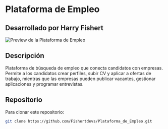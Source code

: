 # Plataforma de Empleo

## Desarrollado por Harry Fishert

![Preview de la Plataforma de Empleo](job-platform/image.png)

## Descripción

Plataforma de búsqueda de empleo que conecta candidatos con empresas. Permite a los candidatos crear perfiles, subir CV y aplicar a ofertas de trabajo, mientras que las empresas pueden publicar vacantes, gestionar aplicaciones y programar entrevistas.

## Repositorio

Para clonar este repositorio:

```bash
git clone https://github.com/Fishertdevs/Plataforma_de_Empleo.git



